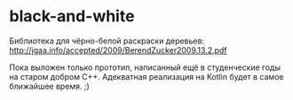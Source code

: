 # black-and-white
Библиотека для чёрно-белой раскраски деревьев:
http://jgaa.info/accepted/2009/BerendZucker2009.13.2.pdf

Пока выложен только прототип, написанный ещё в студенческие годы на старом добром C++.
Адекватная реализация на Kotlin будет в самое ближайшее время. ;)

